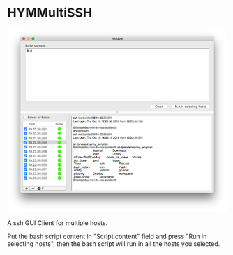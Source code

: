 # HYMMultiSSH

![](screenshot.png)

A ssh GUI Client for multiple hosts.

Put the bash script content in "Script content" field and press "Run in selecting hosts", then the bash script will run in all the hosts you selected.